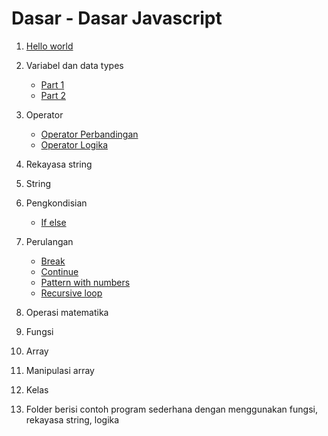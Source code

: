 # Dasar - Dasar Javascript

1. [Hello world](helloWorld.js)

2. Variabel dan data types
   
   - [Part 1](variable_datatype/variableAndDataTypes1.js)
   - [Part 2](variable_datatype/variableAndDataTypes2.js)

3. Operator

   - [Operator Perbandingan](operator/comparisonOperators.js)
   - [Operator Logika](operator/logicalOperator.js)

4. Rekayasa string

5. String

6. Pengkondisian

   - [If else](conditioning/conditionalStatements.js)
  
7. Perulangan

   - [Break](https://github.com/bellshade/Javascript/blob/main/basic/looping/break.js)
   - [Continue](https://github.com/bellshade/Javascript/blob/main/basic/looping/continue.js)
   - [Pattern with numbers](https://github.com/bellshade/Javascript/blob/main/basic/looping/patternWithNumber.js)
   - [Recursive loop](https://github.com/bellshade/Javascript/blob/main/basic/looping/recursiveLoop.js)

8. Operasi matematika

9. Fungsi

10. Array

11. Manipulasi array

12. Kelas

13. Folder berisi contoh program sederhana dengan menggunakan fungsi, rekayasa string, logika
